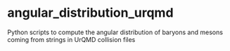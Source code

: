 # angular_distribution_urqmd
Python scripts to compute the angular distribution of baryons and mesons coming from strings in UrQMD collision files
